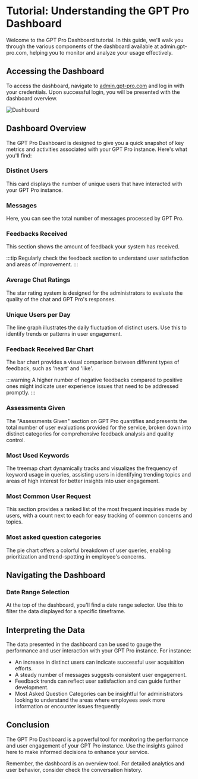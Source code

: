 # Tutorial: Understanding the GPT Pro Dashboard

Welcome to the GPT Pro Dashboard tutorial. In this guide, we'll walk you through the various components of the dashboard available at admin.gpt-pro.com, helping you to monitor and analyze your usage effectively.

## Accessing the Dashboard

To access the dashboard, navigate to [admin.gpt-pro.com](https://admin.gpt-pro.com) and log in with your credentials. Upon successful login, you will be presented with the dashboard overview.

![Dashboard](/assets/img/gpt/dashboard.png)

## Dashboard Overview

The GPT Pro Dashboard is designed to give you a quick snapshot of key metrics and activities associated with your GPT Pro instance. Here's what you'll find:

### Distinct Users

This card displays the number of unique users that have interacted with your GPT Pro instance.

### Messages

Here, you can see the total number of messages processed by GPT Pro.

### Feedbacks Received

This section shows the amount of feedback your system has received.

:::tip
Regularly check the feedback section to understand user satisfaction and areas of improvement.
:::

### Average Chat Ratings
The star rating system is designed for the administrators to evaluate the quality of the chat and GPT Pro's responses.

### Unique Users per Day

The line graph illustrates the daily fluctuation of distinct users. Use this to identify trends or patterns in user engagement.

### Feedback Received Bar Chart

The bar chart provides a visual comparison between different types of feedback, such as 'heart' and 'like'.

:::warning
A higher number of negative feedbacks compared to positive ones might indicate user experience issues that need to be addressed promptly.
:::

### Assessments Given
The "Assessments Given" section on GPT Pro quantifies and presents the total number of user evaluations provided for the service, broken down into distinct categories for comprehensive feedback analysis and quality control.

### Most Used Keywords
The treemap chart dynamically tracks and visualizes the frequency of keyword usage in queries, assisting users in identifying trending topics and areas of high interest for better insights into user engagement.

### Most Common User Request
This section provides a ranked list of the most frequent inquiries made by users, with a count next to each for easy tracking of common concerns and topics.

### Most asked question categories
The pie chart offers a colorful breakdown of user queries, enabling prioritization and trend-spotting in employee's concerns.


## Navigating the Dashboard

### Date Range Selection

At the top of the dashboard, you'll find a date range selector. Use this to filter the data displayed for a specific timeframe.


## Interpreting the Data

The data presented in the dashboard can be used to gauge the performance and user interaction with your GPT Pro instance. For instance:

- An increase in distinct users can indicate successful user acquisition efforts.
- A steady number of messages suggests consistent user engagement.
- Feedback trends can reflect user satisfaction and can guide further development.
- Most Asked Question Categories can be insightful for administrators looking to understand the areas where employees seek more information or encounter issues frequently

## Conclusion

The GPT Pro Dashboard is a powerful tool for monitoring the performance and user engagement of your GPT Pro instance. Use the insights gained here to make informed decisions to enhance your service.

Remember, the dashboard is an overview tool. For detailed analytics and user behavior, consider check the conversation history.

<Hubspot />